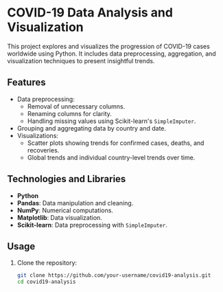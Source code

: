 # COVID-19 Data Analysis and Visualization

This project explores and visualizes the progression of COVID-19 cases worldwide using Python. It includes data preprocessing, aggregation, and visualization techniques to present insightful trends.

## Features
- Data preprocessing:
  - Removal of unnecessary columns.
  - Renaming columns for clarity.
  - Handling missing values using Scikit-learn's `SimpleImputer`.
- Grouping and aggregating data by country and date.
- Visualizations:
  - Scatter plots showing trends for confirmed cases, deaths, and recoveries.
  - Global trends and individual country-level trends over time.

## Technologies and Libraries
- **Python**
- **Pandas**: Data manipulation and cleaning.
- **NumPy**: Numerical computations.
- **Matplotlib**: Data visualization.
- **Scikit-learn**: Data preprocessing with `SimpleImputer`.

## Usage
1. Clone the repository:
   ```bash
   git clone https://github.com/your-username/covid19-analysis.git
   cd covid19-analysis
